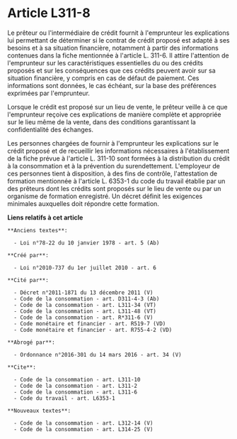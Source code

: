 # Article L311-8

Le prêteur ou l'intermédiaire de crédit fournit à l'emprunteur les explications lui permettant de déterminer si le contrat de
crédit proposé est adapté à ses besoins et à sa situation financière, notamment à partir des informations contenues dans la
fiche mentionnée à l'article L. 311-6. Il attire l'attention de l'emprunteur sur les caractéristiques essentielles du ou des
crédits proposés et sur les conséquences que ces crédits peuvent avoir sur sa situation financière, y compris en cas de
défaut de paiement. Ces informations sont données, le cas échéant, sur la base des préférences exprimées par l'emprunteur. 

Lorsque le crédit est proposé sur un lieu de vente, le prêteur veille à ce que l'emprunteur reçoive ces explications de
manière complète et appropriée sur le lieu même de la vente, dans des conditions garantissant la confidentialité des
échanges. 

Les personnes chargées de fournir à l'emprunteur les explications sur le crédit proposé et de recueillir les informations
nécessaires à l'établissement de la fiche prévue à l'article L. 311-10 sont formées à la distribution du crédit à la
consommation et à la prévention du surendettement. L'employeur de ces personnes tient à disposition, à des fins de contrôle,
l'attestation de formation mentionnée à l'article L. 6353-1 du code du travail établie par un des prêteurs dont les crédits
sont proposés sur le lieu de vente ou par un organisme de formation enregistré. Un décret définit les exigences minimales
auxquelles doit répondre cette formation.

**Liens relatifs à cet article**

	**Anciens textes**:

	  - Loi n°78-22 du 10 janvier 1978 - art. 5 (Ab)

	**Créé par**:

	  - Loi n°2010-737 du 1er juillet 2010 - art. 6

	**Cité par**:

	  - Décret n°2011-1871 du 13 décembre 2011 (V)
	  - Code de la consommation - art. D311-4-3 (Ab)
	  - Code de la consommation - art. L311-34 (VT)
	  - Code de la consommation - art. L311-48 (VT)
	  - Code de la consommation - art. R*311-6 (V)
	  - Code monétaire et financier - art. R519-7 (VD)
	  - Code monétaire et financier - art. R755-4-2 (VD)

	**Abrogé par**:

	  - Ordonnance n°2016-301 du 14 mars 2016 - art. 34 (V)

	**Cite**:

	  - Code de la consommation - art. L311-10
	  - Code de la consommation - art. L311-2
	  - Code de la consommation - art. L311-6
	  - Code du travail - art. L6353-1

	**Nouveaux textes**:

	  - Code de la consommation - art. L312-14 (V)
	  - Code de la consommation - art. L314-25 (V)
